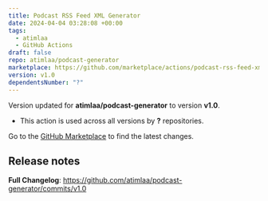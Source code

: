 ```yaml
---
title: Podcast RSS Feed XML Generator
date: 2024-04-04 03:28:08 +00:00
tags:
  - atimlaa
  - GitHub Actions
draft: false
repo: atimlaa/podcast-generator
marketplace: https://github.com/marketplace/actions/podcast-rss-feed-xml-generator
version: v1.0
dependentsNumber: "?"
---
```



Version updated for **atimlaa/podcast-generator** to version **v1.0**.
- This action is used across all versions by **?** repositories.

Go to the [GitHub Marketplace](https://github.com/marketplace/actions/podcast-rss-feed-xml-generator) to find the latest changes.

## Release notes

**Full Changelog**: https://github.com/atimlaa/podcast-generator/commits/v1.0
